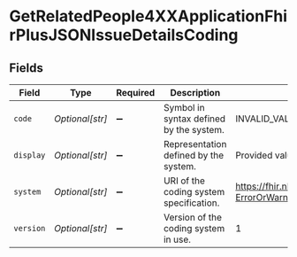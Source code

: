 # GetRelatedPeople4XXApplicationFhirPlusJSONIssueDetailsCoding


## Fields

| Field                                                      | Type                                                       | Required                                                   | Description                                                | Example                                                    |
| ---------------------------------------------------------- | ---------------------------------------------------------- | ---------------------------------------------------------- | ---------------------------------------------------------- | ---------------------------------------------------------- |
| `code`                                                     | *Optional[str]*                                            | :heavy_minus_sign:                                         | Symbol in syntax defined by the system.                    | INVALID_VALUE                                              |
| `display`                                                  | *Optional[str]*                                            | :heavy_minus_sign:                                         | Representation defined by the system.                      | Provided value is invalid                                  |
| `system`                                                   | *Optional[str]*                                            | :heavy_minus_sign:                                         | URI of the coding system specification.                    | https://fhir.nhs.uk/R4/CodeSystem/Spine-ErrorOrWarningCode |
| `version`                                                  | *Optional[str]*                                            | :heavy_minus_sign:                                         | Version of the coding system in use.                       | 1                                                          |